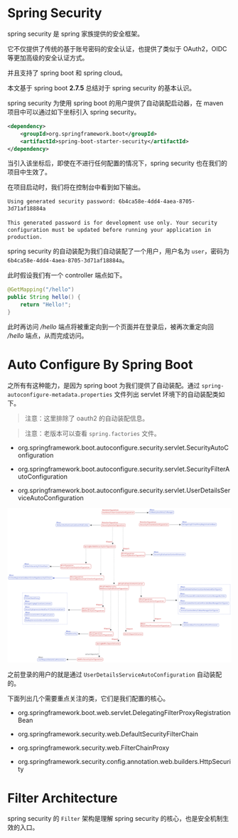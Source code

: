 # Spring Security

spring security 是 spring 家族提供的安全框架。

它不仅提供了传统的基于账号密码的安全认证，也提供了类似于 OAuth2，OIDC 等更加高级的安全认证方式。

并且支持了 spring boot 和 spring cloud。

本文基于 spring boot **2.7.5** 总结对于 spring security 的基本认识。

spring security 为使用 spring boot 的用户提供了自动装配启动器，在 maven 项目中可以通过如下坐标引入 spring security。

```xml
<dependency>
    <groupId>org.springframework.boot</groupId>
    <artifactId>spring-boot-starter-security</artifactId>
</dependency>
```

当引入该坐标后，即使在不进行任何配置的情况下，spring security 也在我们的项目中生效了。

在项目启动时，我们将在控制台中看到如下输出。

```text
Using generated security password: 6b4ca58e-4dd4-4aea-8705-3d71af18884a

This generated password is for development use only. Your security configuration must be updated before running your application in production.
```

spring security 的自动装配为我们自动装配了一个用户，用户名为 `user`，密码为 `6b4ca58e-4dd4-4aea-8705-3d71af18884a`。

此时假设我们有一个 controller 端点如下。

```java
@GetMapping("/hello")
public String hello() {
    return "Hello!";
}
```

此时再访问 */hello* 端点将被重定向到一个页面并在登录后，被再次重定向回 */hello* 端点，从而完成访问。



# Auto Configure By Spring Boot

之所有有这种能力，是因为 spring boot 为我们提供了自动装配。通过 `spring-autoconfigure-metadata.properties` 文件列出 servlet 环境下的自动装配类如下。

> 注意：这里排除了 oauth2 的自动装配信息。

> 注意：老版本可以查看 `spring.factories` 文件。

- org.springframework.boot.autoconfigure.security.servlet.SecurityAutoConfiguration

- org.springframework.boot.autoconfigure.security.servlet.SecurityFilterAutoConfiguration

- org.springframework.boot.autoconfigure.security.servlet.UserDetailsServiceAutoConfiguration

![spring security auto configure](./img/spring-security-auto-configuration-architecture.excalidraw.png)

之前登录的用户的就是通过 `UserDetailsServiceAutoConfiguration` 自动装配的。

下面列出几个需要重点关注的类，它们是我们配置的核心。

- org.springframework.boot.web.servlet.DelegatingFilterProxyRegistrationBean

- org.springframework.security.web.DefaultSecurityFilterChain

- org.springframework.security.web.FilterChainProxy

- org.springframework.security.config.annotation.web.builders.HttpSecurity



# Filter Architecture

spring security 的 `Filter` 架构是理解 spring security 的核心，也是安全机制生效的入口。